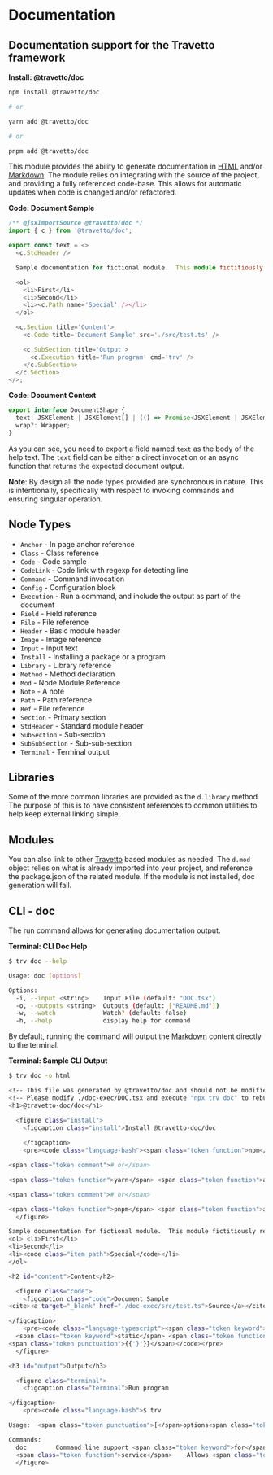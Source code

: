<!-- This file was generated by @travetto/doc and should not be modified directly -->
<!-- Please modify https://github.com/travetto/travetto/tree/main/module/doc/DOC.tsx and execute "npx trv doc" to rebuild -->
# Documentation

## Documentation support for the Travetto framework

**Install: @travetto/doc**
```bash
npm install @travetto/doc

# or

yarn add @travetto/doc

# or

pnpm add @travetto/doc
```

This module provides the ability to generate documentation in [HTML](https://en.wikipedia.org/wiki/HTML) and/or [Markdown](https://en.wikipedia.org/wiki/Markdown).  The module relies on integrating with the source of the project, and providing a fully referenced code-base.  This allows for automatic updates when code is changed and/or refactored.

**Code: Document Sample**
```typescript
/** @jsxImportSource @travetto/doc */
import { c } from '@travetto/doc';

export const text = <>
  <c.StdHeader />

  Sample documentation for fictional module.  This module fictitiously relies upon <c.Mod name='Cache' /> functionality.

  <ol>
    <li>First</li>
    <li>Second</li>
    <li><c.Path name='Special' /></li>
  </ol>

  <c.Section title='Content'>
    <c.Code title='Document Sample' src='./src/test.ts' />

    <c.SubSection title='Output'>
      <c.Execution title='Run program' cmd='trv' />
    </c.SubSection>
  </c.Section>
</>;
```

**Code: Document Context**
```typescript
export interface DocumentShape {
  text: JSXElement | JSXElement[] | (() => Promise<JSXElement | JSXElement[]>);
  wrap?: Wrapper;
}
```

As you can see, you need to export a field named `text` as the body of the help text. The `text` field can be either a direct invocation or an async function that returns the expected document output.

**Note**: By design all the node types provided are synchronous in nature.  This is intentionally, specifically with respect to invoking commands and ensuring singular operation.

## Node Types

   *  `Anchor` - In page anchor reference
   *  `Class` - Class reference
   *  `Code` - Code sample
   *  `CodeLink` - Code link with regexp for detecting line
   *  `Command` - Command invocation
   *  `Config` - Configuration block
   *  `Execution` - Run a command, and include the output as part of the document
   *  `Field` - Field reference
   *  `File` - File reference
   *  `Header` - Basic module header
   *  `Image` - Image reference
   *  `Input` - Input text
   *  `Install` - Installing a package or a program
   *  `Library` - Library reference
   *  `Method` - Method declaration
   *  `Mod` - Node Module Reference
   *  `Note` - A note
   *  `Path` - Path reference
   *  `Ref` - File reference
   *  `Section` - Primary section
   *  `StdHeader` - Standard module header
   *  `SubSection` - Sub-section
   *  `SubSubSection` - Sub-sub-section
   *  `Terminal` - Terminal output

## Libraries
Some of the more common libraries are provided as the `d.library` method.  The purpose of this is to have consistent references to common utilities to help keep external linking simple.

## Modules
You can also link to other [Travetto](https://travetto.dev) based modules as needed.  The `d.mod` object relies on what is already imported into your project, and reference the package.json of the related module. If the module is not installed, doc generation will fail.

## CLI - doc
The run command allows for generating documentation output.

**Terminal: CLI Doc Help**
```bash
$ trv doc --help

Usage: doc [options]

Options:
  -i, --input <string>    Input File (default: "DOC.tsx")
  -o, --outputs <string>  Outputs (default: ["README.md"])
  -w, --watch             Watch? (default: false)
  -h, --help              display help for command
```

By default, running the command will output the [Markdown](https://en.wikipedia.org/wiki/Markdown) content directly to the terminal.

**Terminal: Sample CLI Output**
```bash
$ trv doc -o html

<!-- This file was generated by @travetto/doc and should not be modified directly -->
<!-- Please modify ./doc-exec/DOC.tsx and execute "npx trv doc" to rebuild -->
<h1>@travetto-doc/doc</h1>

  <figure class="install">
    <figcaption class="install">Install @travetto-doc/doc
    
    </figcaption>
    <pre><code class="language-bash"><span class="token function">npm</span> <span class="token function">install</span> @travetto-doc/doc

<span class="token comment"># or</span>

<span class="token function">yarn</span> <span class="token function">add</span> @travetto-doc/doc

<span class="token comment"># or</span>

<span class="token function">pnpm</span> <span class="token function">add</span> @travetto-doc/doc</code></pre>
  </figure>

Sample documentation for fictional module.  This module fictitiously relies upon <a class="module-link" href="https://github.com/travetto/travetto/tree/main/module/cache" title="Caching functionality with decorators for declarative use.">Caching</a> functionality.
<ol> <li>First</li>
<li>Second</li>
<li><code class="item path">Special</code></li>
</ol>

<h2 id="content">Content</h2>

  <figure class="code">
    <figcaption class="code">Document Sample
<cite><a target="_blank" href="./doc-exec/src/test.ts">Source</a></cite>

</figcaption>
    <pre><code class="language-typescript"><span class="token keyword">class</span> <span class="token class-name">TestFile</span> <span class="token punctuation">{{'{'}}</span>
  <span class="token keyword">static</span> <span class="token function">method</span><span class="token punctuation">(</span><span class="token punctuation">)</span><span class="token operator">:</span> <span class="token keyword">void</span> <span class="token punctuation">{{'{'}}</span> <span class="token punctuation">{{'}'}}</span>
<span class="token punctuation">{{'}'}}</span></code></pre>
  </figure>

<h3 id="output">Output</h3>

  <figure class="terminal">
    <figcaption class="terminal">Run program

</figcaption>
    <pre><code class="language-bash">$ trv

Usage:  <span class="token punctuation">[</span>options<span class="token punctuation">]</span> <span class="token punctuation">[</span>command<span class="token punctuation">]</span>

Commands:
  doc        Command line support <span class="token keyword">for</span> generating module docs.
  <span class="token function">service</span>    Allows <span class="token keyword">for</span> running services</code></pre>
  </figure>
```
